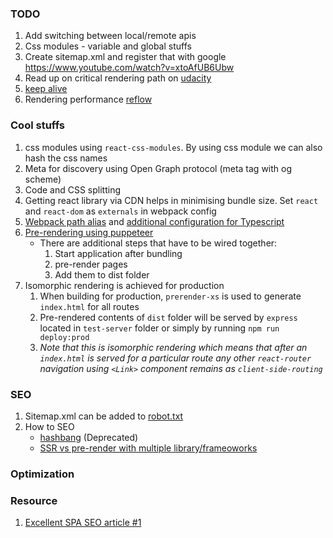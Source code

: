 ### TODO
1. Add switching between local/remote apis
1. Css modules - variable and global stuffs
1. Create sitemap.xml and register that with google https://www.youtube.com/watch?v=xtoAfUB6Ubw
1. Read up on critical rendering path on [udacity](https://classroom.udacity.com/courses/ud860)
1. [keep alive](https://varvy.com/pagespeed/keep-alive.html)
1. Rendering performance [reflow](https://developers.google.com/speed/docs/insights/browser-reflow)

### Cool stuffs
1. css modules using `react-css-modules`. By using css module we can also hash the css names
1. Meta for discovery using Open Graph protocol (meta tag with og scheme)
1. Code and CSS splitting
1. Getting react library via CDN helps in minimising bundle size. Set `react` and `react-dom` as `externals` in webpack config
1. [Webpack path alias](https://medium.com/@etherealm/getting-rid-of-relative-paths-in-imports-using-webpack-alias-78d4bf15bb42) and [additional configuration for Typescript](https://stackoverflow.com/questions/40443806/webpack-resolve-alias-does-not-work-with-typescript)
1. [Pre-rendering using puppeteer](https://developers.google.com/web/tools/puppeteer/articles/ssr)
   - There are additional steps that have to be wired together:
      1. Start application after bundling
      1. pre-render pages
      1. Add them to dist folder
1. Isomorphic rendering is achieved for production
   1. When building for production, `prerender-xs` is used to generate `index.html` for all routes
   1. Pre-rendered contents of `dist` folder will be served by `express` located in `test-server` folder or simply by running `npm run deploy:prod`
   1. _Note that this is isomorphic rendering which means that after an `index.html` is served for a particular route any other `react-router` navigation using `<Link>` component remains as `client-side-routing`_

### SEO
1. Sitemap.xml can be added to [robot.txt](https://neilpatel.com/blog/robots-txt/)
1. How to SEO
   - [hashbang](https://www.oho.com/blog/explained-60-seconds-hash-symbols-urls-and-seo) (Deprecated)
   - [SSR vs pre-render with multiple library/frameoworks](https://snipcart.com/spa-seo)

### Optimization

### Resource
1. [Excellent SPA SEO article #1](https://snipcart.com/spa-seo)
